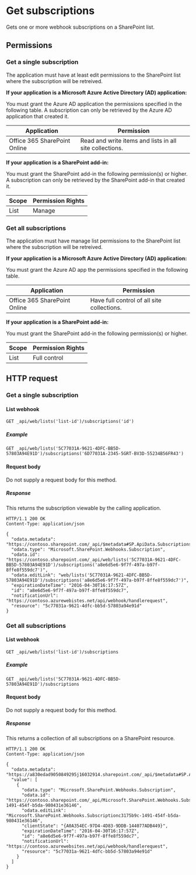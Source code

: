 # Get subscriptions

Gets one or more webhook subscriptions on a SharePoint list.

## Permissions

### Get a single subscription

The application must have at least edit permissions to the SharePoint list where the subscription will be retreived.

**If your application is a Microsoft Azure Active Directory (AD) application:**

You must grant the Azure AD application the permissions specified in the following table. A subscription can only be retrieved by the Azure AD application that created it. 

Application | Permission 
------------|------------
Office 365 SharePoint Online|Read and write items and lists in all site collections.

**If your application is a SharePoint add-in:**

You must grant the SharePoint add-in the following permission(s) or higher. A subscription can only be retrieved by the SharePoint add-in that created it. 

Scope | Permission Rights 
------|------------
List|Manage

### Get all subscriptions

The application must have manage list permissions to the SharePoint list where the subscription will be retreived.

**If your application is a Microsoft Azure Active Directory (AD) application:**

You must grant the Azure AD app the permissions specified in the following table. 

Application | Permission 
------------|------------
Office 365 SharePoint Online|Have full control of all site collections.

**If your application is a SharePoint add-in:**

You must grant the SharePoint add-in the following permission(s) or higher. 

Scope | Permission Rights 
------|------------
List|Full control

## HTTP request

### Get a single subscription

#### List webhook
```
GET _api/web/lists('list-id')/subscriptions('id')
```

##### Example

```http
GET _api/web/lists('5C77031A-9621-4DFC-BB5D-57803A94E91D')/subscriptions('6D77031A-2345-5GRT-BV3D-55234B56FR43')
```

#### Request body
Do not supply a request body for this method.

##### Response
This returns the subscription viewable by the calling application.

```http
HTTP/1.1 200 OK
Content-Type: application/json

{
  "odata.metadata": "https://contoso.sharepoint.com/_api/$metadata#SP.ApiData.Subscriptions/@Element",
  "odata.type": "Microsoft.SharePoint.Webhooks.Subscription",
  "odata.id": "https://contoso.sharepoint.com/_api/web/lists('5C77031A-9621-4DFC-BB5D-57803A94E91D')/subscriptions('a8e6d5e6-9f7f-497a-b97f-8ffe8f559dc7')",
  "odata.editLink": "web/lists('5C77031A-9621-4DFC-BB5D-57803A94E91D')/subscriptions('a8e6d5e6-9f7f-497a-b97f-8ffe8f559dc7')",
  "expirationDateTime": "2016-04-30T16:17:57Z",
  "id": "a8e6d5e6-9f7f-497a-b97f-8ffe8f559dc7",
  "notificationUrl": "https://contoso.azurewebistes.net/api/webhook/handlerequest",
  "resource": "5c77031a-9621-4dfc-bb5d-57803a94e91d"
}
```

### Get all subscriptions

#### List webhook
```
GET _api/web/lists('list-id')/subscriptions
```

##### Example

```http
GET _api/web/lists('5C77031A-9621-4DFC-BB5D-57803A94E91D')/subscriptions
```

#### Request body
Do not supply a request body for this method.

##### Response

This returns a collection of all subscriptions on a SharePoint resource. 

```http
HTTP/1.1 200 OK
Content-Type: application/json

{
  "odata.metadata": "https://a830edad9050849295j16032914.sharepoint.com/_api/$metadata#SP.ApiData.Subscriptions",
  "value": [
    {
      "odata.type": "Microsoft.SharePoint.Webhooks.Subscription",
      "odata.id": "https://contoso.sharepoint.com/_api/Microsoft.SharePoint.Webhooks.Subscriptionc3175b9c-1491-454f-b5da-980431e36146",
      "odata.editLink": "Microsoft.SharePoint.Webhooks.Subscriptionc3175b9c-1491-454f-b5da-980431e36146",
      "clientState": "{A0A354EC-97D4-4D83-9DDB-144077ADB449}",
      "expirationDateTime": "2016-04-30T16:17:57Z",
      "id": "a8e6d5e6-9f7f-497a-b97f-8ffe8f559dc7",
      "notificationUrl": "https://contoso.azurewebsites.net/api/webhook/handlerequest",
      "resource": "5c77031a-9621-4dfc-bb5d-57803a94e91d"
    }
  ]
}
```
